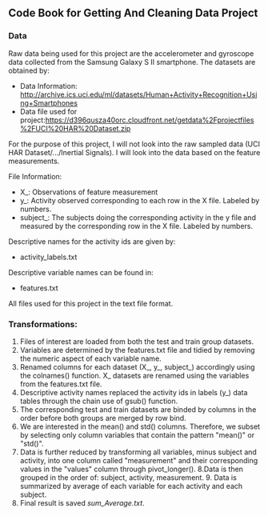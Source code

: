 ## Code Book for Getting And Cleaning Data Project
### Data
Raw data being used for this project are the accelerometer and gyroscope data collected from the Samsung Galaxy S II smartphone. The datasets are obtained by:

* Data Information: http://archive.ics.uci.edu/ml/datasets/Human+Activity+Recognition+Using+Smartphones
* Data file used for project:https://d396qusza40orc.cloudfront.net/getdata%2Fprojectfiles%2FUCI%20HAR%20Dataset.zip

For the purpose of this project, I will not look into the raw sampled data (UCI HAR Dataset/.../Inertial Signals). I will look into the data based on the feature measurements.

File Information:

* X_: Observations of feature measurement
* y_: Activity observed corresponding to each row in the X file. Labeled by numbers.
* subject_: The subjects doing the corresponding activity in the y file and measured by the corresponding row in the X file. Labeled by numbers.

Descriptive names for the activity ids are given by:

* activity_labels.txt

Descriptive variable names can be found in:

* features.txt

All files used for this project in the text file format.

### Transformations:
1. Files of interest are loaded from both the test and train group datasets.
2. Variables are determined by the features.txt file and tidied by removing the numeric aspect of each variable name. 
3. Renamed columns for each dataset (X_, y_, subject_) accordingly using the colnames() function. X_ datasets are renamed using the variables from the features.txt file.
4. Descriptive activity names replaced the activity ids in labels (y_) data tables through the chain use of gsub() function.
5. The corresponding test and train datasets are binded by columns in the order before both groups are merged by row bind.
6. We are interested in the mean() and std() columns. Therefore, we subset by selecting only column variables that contain the pattern "mean()" or "std()".
7. Data is further reduced by transforming all variables, minus subject and activity, into one column called "measurement" and their corresponding values in the "values" column through pivot_longer().
8.Data is then grouped in the order of: subject, activity, measurement. 9. Data is summarized by average of each variable for each activity and each subject.
10. Final result is saved *sum_Average.txt*.

